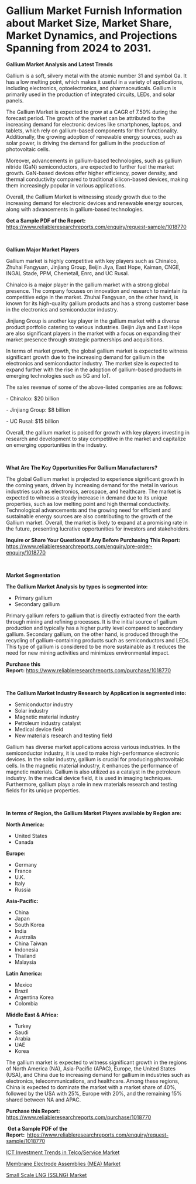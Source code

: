 <p><h1>Gallium Market Furnish Information about Market Size, Market Share, Market Dynamics, and Projections Spanning from 2024 to 2031.</h1></p><p><strong>Gallium Market Analysis and Latest Trends</strong></p>
<p><p>Gallium is a soft, silvery metal with the atomic number 31 and symbol Ga. It has a low melting point, which makes it useful in a variety of applications, including electronics, optoelectronics, and pharmaceuticals. Gallium is primarily used in the production of integrated circuits, LEDs, and solar panels.</p><p>The Gallium Market is expected to grow at a CAGR of 7.50% during the forecast period. The growth of the market can be attributed to the increasing demand for electronic devices like smartphones, laptops, and tablets, which rely on gallium-based components for their functionality. Additionally, the growing adoption of renewable energy sources, such as solar power, is driving the demand for gallium in the production of photovoltaic cells.</p><p>Moreover, advancements in gallium-based technologies, such as gallium nitride (GaN) semiconductors, are expected to further fuel the market growth. GaN-based devices offer higher efficiency, power density, and thermal conductivity compared to traditional silicon-based devices, making them increasingly popular in various applications.</p><p>Overall, the Gallium Market is witnessing steady growth due to the increasing demand for electronic devices and renewable energy sources, along with advancements in gallium-based technologies.</p></p>
<p><strong>Get a Sample PDF of the Report:&nbsp;</strong> <a href="https://www.reliableresearchreports.com/enquiry/request-sample/1018770">https://www.reliableresearchreports.com/enquiry/request-sample/1018770</a></p>
<p>&nbsp;</p>
<p><strong>Gallium Major Market Players</strong></p>
<p><p>Gallium market is highly competitive with key players such as Chinalco, Zhuhai Fangyuan, Jinjiang Group, Beijin Jiya, East Hope, Kaiman, CNGE, INGAL Stade, PPM, Chemetall, Enrc, and UC Rusal. </p><p>Chinalco is a major player in the gallium market with a strong global presence. The company focuses on innovation and research to maintain its competitive edge in the market. Zhuhai Fangyuan, on the other hand, is known for its high-quality gallium products and has a strong customer base in the electronics and semiconductor industry. </p><p>Jinjiang Group is another key player in the gallium market with a diverse product portfolio catering to various industries. Beijin Jiya and East Hope are also significant players in the market with a focus on expanding their market presence through strategic partnerships and acquisitions. </p><p>In terms of market growth, the global gallium market is expected to witness significant growth due to the increasing demand for gallium in the electronics and semiconductor industry. The market size is expected to expand further with the rise in the adoption of gallium-based products in emerging technologies such as 5G and IoT.</p><p>The sales revenue of some of the above-listed companies are as follows:</p><p>- Chinalco: $20 billion</p><p>- Jinjiang Group: $8 billion</p><p>- UC Rusal: $15 billion</p><p>Overall, the gallium market is poised for growth with key players investing in research and development to stay competitive in the market and capitalize on emerging opportunities in the industry.</p></p>
<p>&nbsp;</p>
<p><strong>What Are The Key Opportunities For Gallium Manufacturers?</strong></p>
<p><p>The global Gallium market is projected to experience significant growth in the coming years, driven by increasing demand for the metal in various industries such as electronics, aerospace, and healthcare. The market is expected to witness a steady increase in demand due to its unique properties, such as low melting point and high thermal conductivity. Technological advancements and the growing need for efficient and sustainable energy sources are also contributing to the growth of the Gallium market. Overall, the market is likely to expand at a promising rate in the future, presenting lucrative opportunities for investors and stakeholders.</p></p>
<p><strong>Inquire or Share Your Questions If Any Before Purchasing This Report:</strong> <a href="https://www.reliableresearchreports.com/enquiry/pre-order-enquiry/1018770">https://www.reliableresearchreports.com/enquiry/pre-order-enquiry/1018770</a></p>
<p>&nbsp;</p>
<p><strong>Market Segmentation</strong></p>
<p><strong>The Gallium Market Analysis by types is segmented into:</strong></p>
<p><ul><li>Primary gallium</li><li>Secondary gallium</li></ul></p>
<p><p>Primary gallium refers to gallium that is directly extracted from the earth through mining and refining processes. It is the initial source of gallium production and typically has a higher purity level compared to secondary gallium. Secondary gallium, on the other hand, is produced through the recycling of gallium-containing products such as semiconductors and LEDs. This type of gallium is considered to be more sustainable as it reduces the need for new mining activities and minimizes environmental impact.</p></p>
<p><strong>Purchase this Report:&nbsp;</strong><a href="https://www.reliableresearchreports.com/purchase/1018770">https://www.reliableresearchreports.com/purchase/1018770</a></p>
<p>&nbsp;</p>
<p><strong>The Gallium Market Industry Research by Application is segmented into:</strong></p>
<p><ul><li>Semiconductor industry</li><li>Solar industry</li><li>Magnetic material industry</li><li>Petroleum industry catalyst</li><li>Medical device field</li><li>New materials research and testing field</li></ul></p>
<p><p>Gallium has diverse market applications across various industries. In the semiconductor industry, it is used to make high-performance electronic devices. In the solar industry, gallium is crucial for producing photovoltaic cells. In the magnetic material industry, it enhances the performance of magnetic materials. Gallium is also utilized as a catalyst in the petroleum industry. In the medical device field, it is used in imaging techniques. Furthermore, gallium plays a role in new materials research and testing fields for its unique properties.</p></p>
<p>&nbsp;</p>
<p><strong>In terms of Region, the Gallium Market Players available by Region are:</strong></p>
<p>
    <p> <strong> North America: </strong>
        <ul>
            <li>United States</li>
            <li>Canada</li>
        </ul>
        </p> 
    <p> <strong> Europe: </strong>
        <ul>
            <li>Germany</li>
            <li>France</li>
            <li>U.K.</li>
            <li>Italy</li>
            <li>Russia</li>
        </ul>
        </p> 
    <p> <strong> Asia-Pacific: </strong>
        <ul>
            <li>China</li>
            <li>Japan</li>
            <li>South Korea</li>
            <li>India</li>
            <li>Australia</li>
            <li>China Taiwan</li>
            <li>Indonesia</li>
            <li>Thailand</li>
            <li>Malaysia</li>
        </ul>
        </p> 
    <p> <strong> Latin America: </strong>
        <ul>
            <li>Mexico</li>
            <li>Brazil</li>
            <li>Argentina Korea</li>
            <li>Colombia</li>
        </ul>
        </p> 
    <p> <strong> Middle East & Africa: </strong>
        <ul>
            <li>Turkey</li>
            <li>Saudi</li>
            <li>Arabia</li>
            <li>UAE</li>
            <li>Korea</li>
        </ul>
    </p>
    </p>
<p><p>The gallium market is expected to witness significant growth in the regions of North America (NA), Asia-Pacific (APAC), Europe, the United States (USA), and China due to increasing demand for gallium in industries such as electronics, telecommunications, and healthcare. Among these regions, China is expected to dominate the market with a market share of 40%, followed by the USA with 25%, Europe with 20%, and the remaining 15% shared between NA and APAC.</p></p>
<p><strong>Purchase this Report: </strong><a href="https://www.reliableresearchreports.com/purchase/1018770">https://www.reliableresearchreports.com/purchase/1018770</a></p>
<p>&nbsp;<strong>Get a Sample PDF of the Report:&nbsp;&nbsp;</strong><a href="https://www.reliableresearchreports.com/enquiry/request-sample/1018770">https://www.reliableresearchreports.com/enquiry/request-sample/1018770</a></p>
<p><strong></strong></p>
<p><p><a href="https://view.publitas.com/reportprime-1/ict-investment-trends-in-telco-service-market-size-growth-and-forecast-from-2023-2030/">ICT Investment Trends in Telco/Service Market</a></p><p><a href="https://view.publitas.com/reportprime-1/decoding-the-membrane-electrode-assemblies-mea-market-a-deep-dive-into-the-latest-market-trends-market-segmentation-and-competitive-analysis/">Membrane Electrode Assemblies (MEA) Market</a></p><p><a href="https://view.publitas.com/reportprime-1/small-scale-lng-sslng-market-a-comprehensive-report-of-its-market-share-growth-trends-2023-2030/">Small Scale LNG (SSLNG) Market</a></p></p>